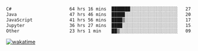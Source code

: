 <!--START_SECTION:waka-->

```txt
C#                      64 hrs 16 mins  ███████░░░░░░░░░░░░░░░░░░   27.49 %
Java                    47 hrs 46 mins  █████░░░░░░░░░░░░░░░░░░░░   20.44 %
JavaScript              41 hrs 56 mins  ████▒░░░░░░░░░░░░░░░░░░░░   17.94 %
Jupyter                 36 hrs 27 mins  ████░░░░░░░░░░░░░░░░░░░░░   15.59 %
Other                   23 hrs 1 min    ██▒░░░░░░░░░░░░░░░░░░░░░░   09.85 %
```

<!--END_SECTION:waka-->
[![wakatime](https://wakatime.com/badge/user/6c2f442e-41b4-42e3-bc06-d5d8203ad1da.svg)](https://wakatime.com/@6c2f442e-41b4-42e3-bc06-d5d8203ad1da)
